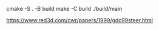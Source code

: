 cmake -S . -B build
make -C build
./build/main

https://www.red3d.com/cwr/papers/1999/gdc99steer.html

